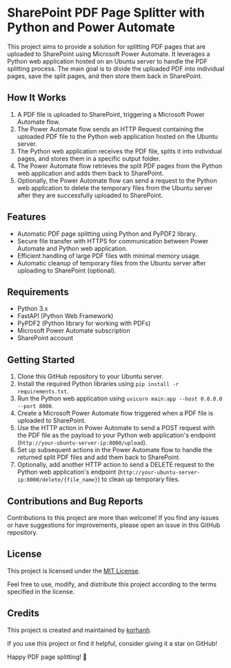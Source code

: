 # SharePoint PDF Page Splitter with Python and Power Automate


This project aims to provide a solution for splitting PDF pages that are uploaded to SharePoint using Microsoft Power Automate. It leverages a Python web application hosted on an Ubuntu server to handle the PDF splitting process. The main goal is to divide the uploaded PDF into individual pages, save the split pages, and then store them back in SharePoint.

## How It Works

1. A PDF file is uploaded to SharePoint, triggering a Microsoft Power Automate flow.
2. The Power Automate flow sends an HTTP Request containing the uploaded PDF file to the Python web application hosted on the Ubuntu server.
3. The Python web application receives the PDF file, splits it into individual pages, and stores them in a specific output folder.
4. The Power Automate flow retrieves the split PDF pages from the Python web application and adds them back to SharePoint.
5. Optionally, the Power Automate flow can send a request to the Python web application to delete the temporary files from the Ubuntu server after they are successfully uploaded to SharePoint.

## Features

- Automatic PDF page splitting using Python and PyPDF2 library.
- Secure file transfer with HTTPS for communication between Power Automate and Python web application.
- Efficient handling of large PDF files with minimal memory usage.
- Automatic cleanup of temporary files from the Ubuntu server after uploading to SharePoint (optional).

## Requirements

- Python 3.x
- FastAPI (Python Web Framework)
- PyPDF2 (Python library for working with PDFs)
- Microsoft Power Automate subscription
- SharePoint account

## Getting Started

1. Clone this GitHub repository to your Ubuntu server.
2. Install the required Python libraries using `pip install -r requirements.txt`.
3. Run the Python web application using `uvicorn main:app --host 0.0.0.0 --port 8000`.
4. Create a Microsoft Power Automate flow triggered when a PDF file is uploaded to SharePoint.
5. Use the HTTP action in Power Automate to send a POST request with the PDF file as the payload to your Python web application's endpoint (`http://your-ubuntu-server-ip:8000/upload`).
6. Set up subsequent actions in the Power Automate flow to handle the returned split PDF files and add them back to SharePoint.
7. Optionally, add another HTTP action to send a DELETE request to the Python web application's endpoint (`http://your-ubuntu-server-ip:8000/delete/{file_name}`) to clean up temporary files.

## Contributions and Bug Reports

Contributions to this project are more than welcome! If you find any issues or have suggestions for improvements, please open an issue in this GitHub repository.

## License

This project is licensed under the [MIT License](https://github.com/korhanh/pdf-page-splitter/blob/main/LICENSE).

Feel free to use, modify, and distribute this project according to the terms specified in the license.

## Credits

This project is created and maintained by [korhanh]([link_to_your_github_profile](https://github.com/korhanh)).

If you use this project or find it helpful, consider giving it a star on GitHub!

Happy PDF page splitting! :rocket:
